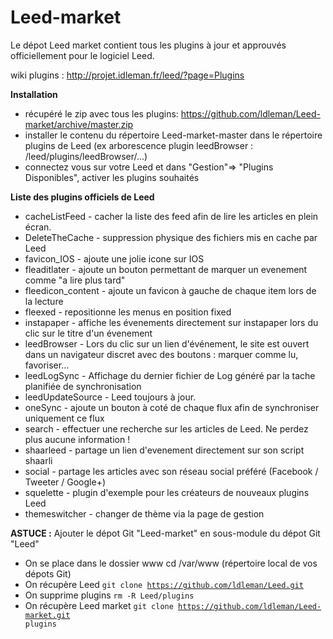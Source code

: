 Leed-market
===========

Le dépot Leed market contient tous les plugins à jour et approuvés officiellement pour le logiciel Leed.

wiki plugins : http://projet.idleman.fr/leed/?page=Plugins

<b>Installation</b>
* récupéré le zip avec tous les plugins: https://github.com/ldleman/Leed-market/archive/master.zip
* installer le contenu du répertoire Leed-market-master dans le répertoire plugins de Leed
(ex arborescence plugin leedBrowser : /leed/plugins/leedBrowser/...)
* connectez vous sur votre Leed et dans "Gestion"=> "Plugins Disponibles", activer les plugins souhaités

<b>Liste des plugins officiels de Leed</b>
* cacheListFeed		- cacher la liste des feed afin de lire les articles en plein écran.
* DeleteTheCache	- suppression physique des fichiers mis en cache par Leed
* favicon_IOS		- ajoute une jolie icone sur IOS
* fleaditlater		- ajoute un bouton permettant de marquer un evenement comme "a lire plus tard"
* fleedicon_content	- ajoute un favicon à gauche de chaque item lors de la lecture
* fleexed			- repositionne les menus en position fixed
* instapaper		- affiche les évenements directement sur instapaper lors du clic sur le titre d'un évenement
* leedBrowser		- Lors du clic sur un lien d'événement, le site est ouvert dans un navigateur discret avec des boutons : marquer comme lu, favoriser...
* leedLogSync		- Affichage du dernier fichier de Log généré par la tache planifiée de synchronisation
* leedUpdateSource	- Leed toujours à jour.
* oneSync			- ajoute un bouton à coté de chaque flux afin de synchroniser uniquement ce flux
* search			- effectuer une recherche sur les articles de Leed. Ne perdez plus aucune information !
* shaarleed			- partage un lien d'evenement directement sur son script shaarli
* social			- partage les articles avec son réseau social préféré (Facebook / Tweeter / Google+)
* squelette			- plugin d'exemple pour les créateurs de nouveaux plugins Leed
* themeswitcher		- changer de thème via la page de gestion


<b>ASTUCE :</b> Ajouter le dépot Git "Leed-market" en sous-module du dépot Git "Leed"
* On se place dans le dossier www cd /var/www (répertoire local de vos dépots Git)
* On récupère Leed <code>git clone https://github.com/ldleman/Leed.git</code>
* On supprime plugins <code>rm -R Leed/plugins</code>
* On récupère Leed market <code>git clone https://github.com/ldleman/Leed-market.git plugins</code>
